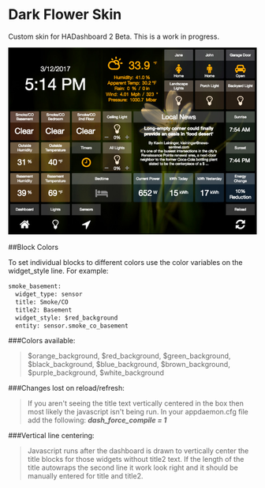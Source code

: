 # Dark Flower Skin
Custom skin for HADashboard 2 Beta. This is a work in progress.

![alt tag](/dark_flower.jpg)

##Block Colors

To set individual blocks to different colors use the color variables on the widget_style line. For example:
```
smoke_basement:
  widget_type: sensor
  title: Smoke/CO
  title2: Basement
  widget_style: $red_background
  entity: sensor.smoke_co_basement
```
###Colors available: 
> $orange_background, $red_background, $green_background, $black_background, $blue_background, $brown_background, $purple_background, $white_background

###Changes lost on reload/refresh:
> If you aren't seeing the title text vertically centered in the box then most likely the javascript isn't being run. In your appdaemon.cfg file add the following: ***dash_force_compile = 1***

###Vertical line centering:
> Javascript runs after the dashboard is drawn to vertically center the title blocks for those widgets without title2 text. If the length of the title autowraps the second line it work look right and it should be manually entered for title and title2.
